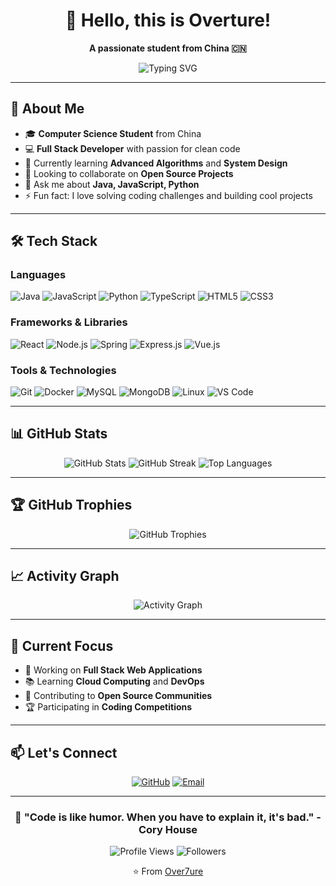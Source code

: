 <div align="center">
  
# 👋 Hello, this is Overture!

**A passionate student from China 🇨🇳**

<img src="https://readme-typing-svg.herokuapp.com?font=Fira+Code&pause=1000&color=36BCF7&center=true&vCenter=true&width=435&lines=Computer+Science+Student;Full+Stack+Developer;Always+learning+new+things" alt="Typing SVG" />

</div>

---

## 🚀 About Me

- 🎓 **Computer Science Student** from China
- 💻 **Full Stack Developer** with passion for clean code
- 🌱 Currently learning **Advanced Algorithms** and **System Design**
- 👯 Looking to collaborate on **Open Source Projects**
- 💬 Ask me about **Java, JavaScript, Python**
- ⚡ Fun fact: I love solving coding challenges and building cool projects

---

## 🛠️ Tech Stack

### Languages
![Java](https://img.shields.io/badge/Java-ED8B00?style=for-the-badge&logo=openjdk&logoColor=white)
![JavaScript](https://img.shields.io/badge/JavaScript-F7DF1E?style=for-the-badge&logo=javascript&logoColor=black)
![Python](https://img.shields.io/badge/Python-3776AB?style=for-the-badge&logo=python&logoColor=white)
![TypeScript](https://img.shields.io/badge/TypeScript-007ACC?style=for-the-badge&logo=typescript&logoColor=white)
![HTML5](https://img.shields.io/badge/HTML5-E34F26?style=for-the-badge&logo=html5&logoColor=white)
![CSS3](https://img.shields.io/badge/CSS3-1572B6?style=for-the-badge&logo=css3&logoColor=white)

### Frameworks & Libraries
![React](https://img.shields.io/badge/React-20232A?style=for-the-badge&logo=react&logoColor=61DAFB)
![Node.js](https://img.shields.io/badge/Node.js-43853D?style=for-the-badge&logo=node.js&logoColor=white)
![Spring](https://img.shields.io/badge/Spring-6DB33F?style=for-the-badge&logo=spring&logoColor=white)
![Express.js](https://img.shields.io/badge/Express.js-404D59?style=for-the-badge)
![Vue.js](https://img.shields.io/badge/Vue.js-35495E?style=for-the-badge&logo=vue.js&logoColor=4FC08D)

### Tools & Technologies
![Git](https://img.shields.io/badge/Git-F05032?style=for-the-badge&logo=git&logoColor=white)
![Docker](https://img.shields.io/badge/Docker-2496ED?style=for-the-badge&logo=docker&logoColor=white)
![MySQL](https://img.shields.io/badge/MySQL-00000F?style=for-the-badge&logo=mysql&logoColor=white)
![MongoDB](https://img.shields.io/badge/MongoDB-4EA94B?style=for-the-badge&logo=mongodb&logoColor=white)
![Linux](https://img.shields.io/badge/Linux-FCC624?style=for-the-badge&logo=linux&logoColor=black)
![VS Code](https://img.shields.io/badge/VS_Code-0078D4?style=for-the-badge&logo=visual%20studio%20code&logoColor=white)

---

## 📊 GitHub Stats

<div align="center">
  
<img src="https://github-readme-stats.vercel.app/api?username=Over7ure&show_icons=true&theme=radical&hide_border=true&count_private=true" alt="GitHub Stats" />

<img src="https://github-readme-streak-stats.herokuapp.com/?user=Over7ure&theme=radical&hide_border=true" alt="GitHub Streak" />

<img src="https://github-readme-stats.vercel.app/api/top-langs/?username=Over7ure&layout=compact&theme=radical&hide_border=true" alt="Top Languages" />

</div>

---

## 🏆 GitHub Trophies

<div align="center">
  
<img src="https://github-profile-trophy.vercel.app/?username=Over7ure&theme=radical&no-frame=true&no-bg=false&margin-w=4" alt="GitHub Trophies" />

</div>

---

## 📈 Activity Graph

<div align="center">
  
<img src="https://github-readme-activity-graph.vercel.app/graph?username=Over7ure&theme=react-dark&hide_border=true" alt="Activity Graph" />

</div>

---

## 🎯 Current Focus

- 🔭 Working on **Full Stack Web Applications**
- 📚 Learning **Cloud Computing** and **DevOps**
- 🤝 Contributing to **Open Source Communities**
- 🏆 Participating in **Coding Competitions**

---

## 📫 Let's Connect

<div align="center">

[![GitHub](https://img.shields.io/badge/GitHub-100000?style=for-the-badge&logo=github&logoColor=white)](https://github.com/Over7ure)
[![Email](https://img.shields.io/badge/Email-D14836?style=for-the-badge&logo=gmail&logoColor=white)](mailto:wangchenwei030304@gmail.com)
<!-- [![LinkedIn](https://img.shields.io/badge/LinkedIn-0077B5?style=for-the-badge&logo=linkedin&logoColor=white)](https://linkedin.com/in/yourprofile)
[![Twitter](https://img.shields.io/badge/Twitter-1DA1F2?style=for-the-badge&logo=twitter&logoColor=white)](https://twitter.com/yourhandle) -->

</div>

---

<div align="center">
  
### 💫 "Code is like humor. When you have to explain it, it's bad." - Cory House

![Profile Views](https://komarev.com/ghpvc/?username=Over7ure&color=brightgreen&style=flat-square)
![Followers](https://img.shields.io/github/followers/Over7ure?style=flat-square&color=blue)

⭐ From [Over7ure](https://github.com/Over7ure)

</div>
